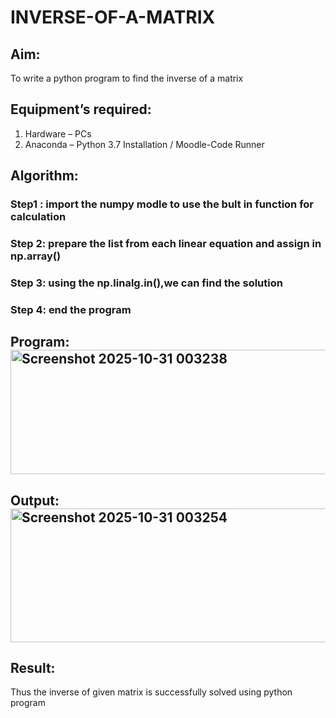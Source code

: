 # INVERSE-OF-A-MATRIX
## Aim:
To write a python program to find the inverse of a matrix
## Equipment’s required:
1. 	Hardware – PCs
2. 	Anaconda – Python 3.7 Installation / Moodle-Code Runner
## Algorithm:
### Step1 : import the numpy modle to use the bult in function for calculation
### Step 2: prepare the list from each linear equation and assign in np.array()
### Step 3: using the np.linalg.in(),we can find the solution
### Step 4: end the program

## Program:<img width="693" height="199" alt="Screenshot 2025-10-31 003238" src="https://github.com/user-attachments/assets/9a7cf266-35be-4e55-aa13-204ffff9ab42" />

## Output:<img width="890" height="214" alt="Screenshot 2025-10-31 003254" src="https://github.com/user-attachments/assets/950afb8b-eb2d-4af1-8ff4-77733c41878f" />

## Result:
Thus the inverse of given matrix is successfully solved using python program

